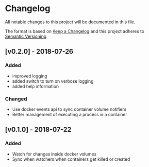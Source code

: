 # Changelog
All notable changes to this project will be documented in this file.

The format is based on [Keep a Changelog](http://keepachangelog.com/en/1.0.0/)
and this project adheres to [Semantic Versioning](http://semver.org/spec/v2.0.0.html).

## [v0.2.0] - 2018-07-26
### Added
- improved logging
- added switch to turn on verbose logging
- added help information

### Changed
- Use docker events api to sync container volume notifiers
- Better management of executing a process in a container

## [v0.1.0] - 2018-07-22
### Added
- Watch for changes inside docker volumes
- Sync when watchers when containers get killed or created
